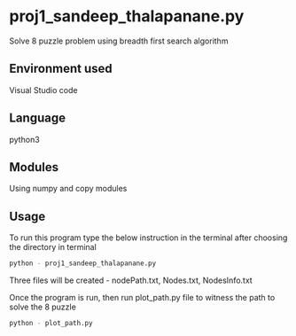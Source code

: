 # proj1_sandeep_thalapanane.py

Solve 8 puzzle problem using breadth first search algorithm

## Environment used

Visual Studio code

## Language

python3 

## Modules

Using numpy and copy modules

## Usage

To run this program type the below instruction in the terminal after choosing the directory in terminal

```bash
python - proj1_sandeep_thalapanane.py
```
Three files will be created - nodePath.txt, Nodes.txt, NodesInfo.txt

Once the program is run, then run plot_path.py file to witness the path to solve the 8 puzzle

```bash
python - plot_path.py
```

